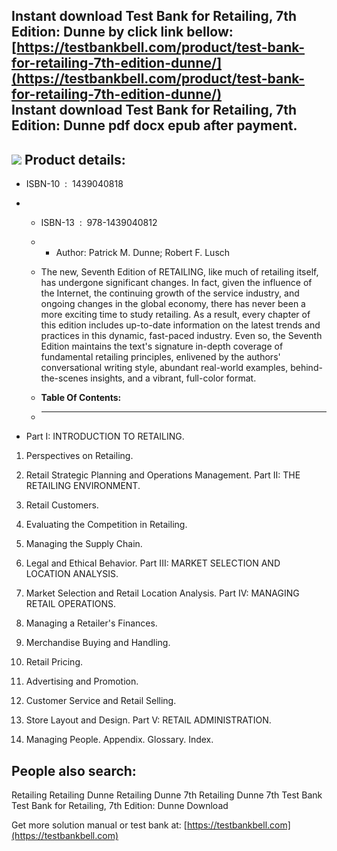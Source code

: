 Instant download **Test Bank for Retailing, 7th Edition: Dunne** by click link bellow:  
[https://testbankbell.com/product/test-bank-for-retailing-7th-edition-dunne/](https://testbankbell.com/product/test-bank-for-retailing-7th-edition-dunne/)  
**Instant download Test Bank for Retailing, 7th Edition: Dunne pdf docx epub after payment.**
---------------------------------------------------------------------------------------------


![](https://testbankbell.com/wp-content/uploads/2023/05/retailing-dunne-7th-tb.jpg)
**Product details:**
--------------------


* ISBN-10 ‏ : ‎ 1439040818
* * ISBN-13 ‏ : ‎ 978-1439040812
  * * Author: Patrick M. Dunne; Robert F. Lusch
   
  * The new, Seventh Edition of RETAILING, like much of retailing itself, has undergone significant changes. In fact, given the influence of the Internet, the continuing growth of the service industry, and ongoing changes in the global economy, there has never been a more exciting time to study retailing. As a result, every chapter of this edition includes up-to-date information on the latest trends and practices in this dynamic, fast-paced industry. Even so, the Seventh Edition maintains the text's signature in-depth coverage of fundamental retailing principles, enlivened by the authors' conversational writing style, abundant real-world examples, behind-the-scenes insights, and a vibrant, full-color format.
  * **Table Of Contents:**
  * ----------------------
 
* Part I: INTRODUCTION TO RETAILING.

1. Perspectives on Retailing.

2. Retail Strategic Planning and Operations Management. Part II: THE RETAILING ENVIRONMENT.

3. Retail Customers.

4. Evaluating the Competition in Retailing.

5. Managing the Supply Chain.

6. Legal and Ethical Behavior. Part III: MARKET SELECTION AND LOCATION ANALYSIS.

7. Market Selection and Retail Location Analysis. Part IV: MANAGING RETAIL OPERATIONS.

8. Managing a Retailer's Finances.

9. Merchandise Buying and Handling.

10. Retail Pricing.

11. Advertising and Promotion.

12. Customer Service and Retail Selling.

13. Store Layout and Design. Part V: RETAIL ADMINISTRATION.

14. Managing People. Appendix. Glossary. Index.

**People also search:**
-----------------------


Retailing
Retailing Dunne
Retailing Dunne 7th
Retailing Dunne 7th Test Bank
Test Bank for Retailing, 7th Edition: Dunne Download

   Get more solution manual or test bank at: [https://testbankbell.com](https://testbankbell.com)
